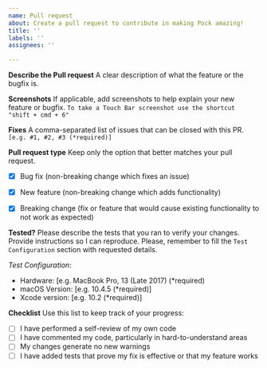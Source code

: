 ```yaml
---
name: Pull request
about: Create a pull request to contribute in making Pock amazing!
title: ''
labels: ''
assignees: ''

---
```


**Describe the Pull request**
A clear description of what the feature or the bugfix is.


**Screenshots**
If applicable, add screenshots to help explain your new feature or bugfix.
`To take a Touch Bar screenshot use the shortcut "shift + cmd + 6"`


**Fixes**
A comma-separated list of issues that can be closed with this PR.
`[e.g. #1, #2, #3 (*required)]`


**Pull request type**
Keep only the option that better matches your pull request.

- [X] Bug fix (non-breaking change which fixes an issue)
- [X] New feature (non-breaking change which adds functionality)
- [X] Breaking change (fix or feature that would cause existing functionality to not work as expected)


**Tested?**
Please describe the tests that you ran to verify your changes. Provide instructions so I can reproduce. 
Please, remember to fill the `Test Configuration` section with requested details. 


*Test Configuration*:
* Hardware:      [e.g. MacBook Pro, 13 (Late 2017) (*required)
* macOS Version: [e.g. 10.4.5 (*required)]
* Xcode version: [e.g. 10.2 (*required)]


**Checklist**
Use this list to keep track of your progress:

- [ ] I have performed a self-review of my own code
- [ ] I have commented my code, particularly in hard-to-understand areas
- [ ] My changes generate no new warnings
- [ ] I have added tests that prove my fix is effective or that my feature works
